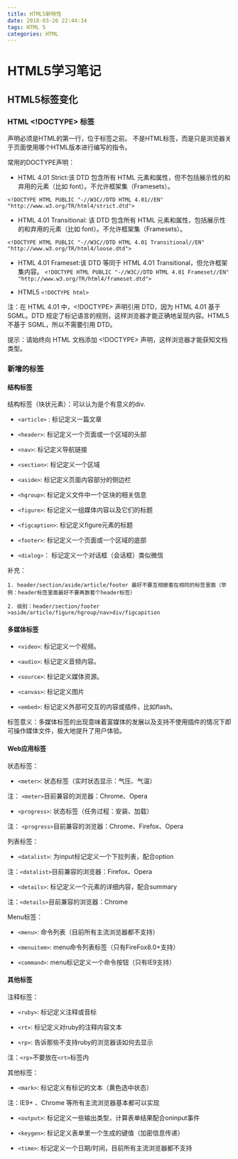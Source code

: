 ```yaml
---
title: HTML5新特性
date: 2018-03-26 22:44:34
tags: HTML 5
categories: HTML
---
```

# HTML5学习笔记

## HTML5标签变化

### HTML <!DOCTYPE> 标签

<!DOCTYPE> 声明必须是HTML的第一行，位于<html>标签之前。

<!DOCTYPE>不是HTML标签，而是只是浏览器关于页面使用哪个HTML版本进行编写的指令。

常用的DOCTYPE声明：
  - HTML 4.01 Strict:该 DTD 包含所有 HTML 元素和属性，但不包括展示性的和弃用的元素（比如 font）。不允许框架集（Framesets）。

  `<!DOCTYPE HTML PUBLIC "-//W3C//DTD HTML 4.01//EN" "http://www.w3.org/TR/html4/strict.dtd">`

  - HTML  4.01 Transitional: 该 DTD 包含所有 HTML 元素和属性，包括展示性的和弃用的元素（比如 font）。不允许框架集（Framesets）。

  `<!DOCTYPE HTML PUBLIC "-//W3C//DTD HTML 4.01 Transitional//EN"
  "http://www.w3.org/TR/html4/loose.dtd">`

  - HTML 4.01 Frameset:该 DTD 等同于 HTML 4.01 Transitional，但允许框架集内容。
    `<!DOCTYPE HTML PUBLIC "-//W3C//DTD HTML 4.01 Frameset//EN"
    "http://www.w3.org/TR/html4/frameset.dtd">`

  - HTML5
  `<!DOCTYPE html>`

注：在 HTML 4.01 中，<!DOCTYPE> 声明引用 DTD，因为 HTML 4.01 基于 SGML。DTD 规定了标记语言的规则，这样浏览器才能正确地呈现内容。HTML5 不基于 SGML，所以不需要引用 DTD。

提示：请始终向 HTML 文档添加 <!DOCTYPE> 声明，这样浏览器才能获知文档类型。

### 新增的标签

#### 结构标签
结构标签（块状元素）：可以认为是个有意义的div.

- `<article>` : 标记定义一篇文章

- `<header>`: 标记定义一个页面或一个区域的头部

- `<nav>`: 标记定义导航链接

- `<section>`: 标记定义一个区域

- `<aside>`: 标记定义页面内容部分的侧边栏

- `<hgroup>`: 标记定义文件中一个区块的相关信息

- `<figure>`: 标记定义一组媒体内容以及它们的标题

- `<figcaption>`: 标记定义figure元素的标题

- `<footer>`: 标记定义一个页面或一个区域的底部

- `<dialog>`： 标记定义一个对话框（会话框）类似微信

补充：

    1. header/section/aside/article/footer 最好不要互相嵌套在相同的标签里面（举例：header标签里面最好不要再嵌套个header标签）

    2. 级别：header/section/footer >aside/article/figure/hgroup/nav>div/figcapition


#### 多媒体标签

- `<video>`: 标记定义一个视频。

- `<audio>`: 标记定义音频内容。

- `<source>`: 标记定义媒体资源。

- `<canvas>`: 标记定义图片

- `<embed>`: 标记定义外部可交互的内容或插件，比如flash。

标签意义：多媒体标签的出现意味着富媒体的发展以及支持不使用插件的情况下即可操作媒体文件，极大地提升了用户体验。

#### Web应用标签

状态标签：

  - `<meter>`: 状态标签（实时状态显示：气压、气温）

  注： `<meter>`目前兼容的浏览器：Chrome、Opera

  - `<progress>`: 状态标签（任务过程：安装、加载）

  注： `<progress>`目前兼容的浏览器：Chrome、Firefox、Opera

列表标签：
  - `<datalist>`: 为input标记定义一个下拉列表，配合option

  注：`<datalist>`目前兼容的浏览器：Firefox、Opera

  - `<details>`: 标记定义一个元素的详细内容，配合summary

  注：`<details>`目前兼容的浏览器：Chrome

Menu标签：
  -  `<menu>`: 命令列表（目前所有主流浏览器都不支持）

  - `<menuitem>`: menu命令列表标签（只有FireFox8.0+支持）

  - `<command>`: menu标记定义一个命令按钮（只有IE9支持）


#### 其他标签

注释标签：
  - `<ruby>`: 标记定义注释或音标

  - `<rt>`: 标记定义对ruby的注释内容文本

  - `<rp>`: 告诉那些不支持ruby的浏览器该如何去显示

  注：`<rp>`不要放在`<rt>`标签内

其他标签：
  - `<mark>`: 标记定义有标记的文本（黄色选中状态）

  注：IE9+ 、Chrome 等所有主流浏览器基本都可以实现

  - `<output>`: 标记定义一些输出类型，计算表单结果配合oninput事件

  - `<keygen>`: 标记定义表单里一个生成的键值（加密信息传递）

  - `<time>`: 标记定义一个日期/时间，目前所有主流浏览器都不支持
